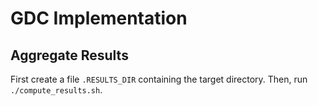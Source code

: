# GDC Implementation

## Aggregate Results

First create a file `.RESULTS_DIR` containing the target directory.
Then, run `./compute_results.sh`.
